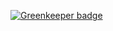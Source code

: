 

[![Greenkeeper badge](https://badges.greenkeeper.io/bangbang93/netease-forge-detector.svg)](https://greenkeeper.io/)